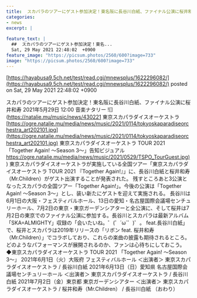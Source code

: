 ```yaml
---
title:  スカパラのツアーにゲスト参加決定！東名阪に長谷川白紙、ファイナル公演に桜井和寿  
categories:
- news
excerpt: |
  
feature_text: |
  ##  スカパラのツアーにゲスト参加決定！東名...
  Sat, 29 May 2021 22:48:02  +0900
feature_image: "https://picsum.photos/2560/600?image=733"
image: "https://picsum.photos/2560/600?image=733"
---
```


[https://hayabusa9.5ch.net/test/read.cgi/mnewsplus/1622296082/](https://hayabusa9.5ch.net/test/read.cgi/mnewsplus/1622296082/)
posted on Sat, 29 May 2021 22:48:02  +0900

<!--more-->

スカパラのツアーにゲスト参加決定！東名阪に長谷川白紙、ファイナル公演に桜井和寿 2021年5月29日 12:00 音楽ナタリー ![](https://natalie.mu/music/news/430221 東京スカパラダイスオーケストラ [https://ogre.natalie.mu/media/news/music/2021/0114/tokyoskaparadiseorchestra_art202101.jpg](https://ogre.natalie.mu/media/news/music/2021/0114/tokyoskaparadiseorchestra_art202101.jpg) 東京スカパラダイスオーケストラ TOUR 2021 「Together Again! 〜Season 3〜」告知ビジュアル [https://ogre.natalie.mu/media/news/music/2021/0529/TSPO_TourGuest.jpg)](https://ogre.natalie.mu/media/news/music/2021/0529/TSPO_TourGuest.jpg)) 東京スカパラダイスオーケストラが実施している全国ツアー「東京スカパラダイスオーケストラ TOUR 2021 『Together Again!』」に、長谷川白紙と桜井和寿（Mr.Children）がゲスト出演することが発表された。 残すところあと3公演となったスカパラの全国ツアー「Together Again!」。今後の公演は「Together Again! 〜Season 3〜」とし、装い新たにゲストを迎えて実施される。 長谷川は6月1日の大阪・フェスティバルホール、13日の愛知・名古屋国際会議場センチュリーホール、7月2日の東京・東京ガーデンシアターと全公演に、そして桜井は7月2日の東京でのファイナル公演に参加する。長谷川とスカパラは最新アルバム「SKA=ALMIGHTY」収録の「会いたいね。゜(゜´ω`゜)゜。 feat.長谷川白紙」で、桜井とスカパラは2019年リリースの「リボン feat. 桜井和寿（Mr.Children）」でコラボしており、これらの楽曲の披露も期待されるところ。どのようなパフォーマンスが展開されるのか、ファンは心待ちにしておこう。 ◆東京スカパラダイスオーケストラ TOUR 2021 「Together Again! 〜Season 3〜」 2021年6月1日（火）大阪府 フェスティバルホール ＜出演者＞ 東京スカパラダイスオーケストラ / 長谷川白紙 2021年6月13日（日）愛知県 名古屋国際会議場センチュリーホール ＜出演者＞ 東京スカパラダイスオーケストラ / 長谷川白紙 2021年7月2日（金）東京都 東京ガーデンシアター ＜出演者＞ 東京スカパラダイスオーケストラ / 桜井和寿（Mr.Children） / 長谷川白紙 （おわり）
